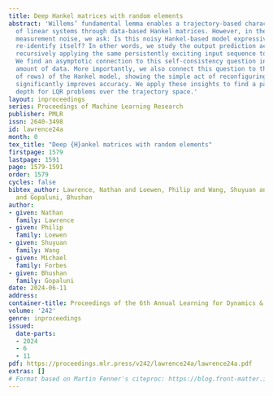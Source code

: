 ```yaml
---
title: Deep Hankel matrices with random elements
abstract: 'Willems’ fundamental lemma enables a trajectory-based characterization
  of linear systems through data-based Hankel matrices. However, in the presence of
  measurement noise, we ask: Is this noisy Hankel-based model expressive enough to
  re-identify itself? In other words, we study the output prediction accuracy from
  recursively applying the same persistently exciting input sequence to the model.
  We find an asymptotic connection to this self-consistency question in terms of the
  amount of data. More importantly, we also connect this question to the depth (number
  of rows) of the Hankel model, showing the simple act of reconfiguring a finite dataset
  significantly improves accuracy. We apply these insights to find a parsimonious
  depth for LQR problems over the trajectory space.'
layout: inproceedings
series: Proceedings of Machine Learning Research
publisher: PMLR
issn: 2640-3498
id: lawrence24a
month: 0
tex_title: "Deep {H}ankel matrices with random elements"
firstpage: 1579
lastpage: 1591
page: 1579-1591
order: 1579
cycles: false
bibtex_author: Lawrence, Nathan and Loewen, Philip and Wang, Shuyuan and Forbes, Michael
  and Gopaluni, Bhushan
author:
- given: Nathan
  family: Lawrence
- given: Philip
  family: Loewen
- given: Shuyuan
  family: Wang
- given: Michael
  family: Forbes
- given: Bhushan
  family: Gopaluni
date: 2024-06-11
address:
container-title: Proceedings of the 6th Annual Learning for Dynamics & Control Conference
volume: '242'
genre: inproceedings
issued:
  date-parts:
  - 2024
  - 6
  - 11
pdf: https://proceedings.mlr.press/v242/lawrence24a/lawrence24a.pdf
extras: []
# Format based on Martin Fenner's citeproc: https://blog.front-matter.io/posts/citeproc-yaml-for-bibliographies/
---
```

